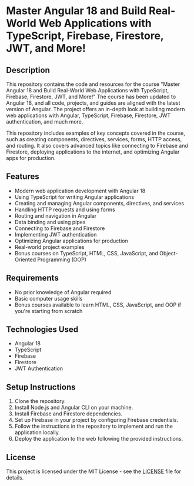 # Master Angular 18 and Build Real-World Web Applications with TypeScript, Firebase, Firestore, JWT, and More!

## Description
This repository contains the code and resources for the course "Master Angular 18 and Build Real-World Web Applications with TypeScript, Firebase, Firestore, JWT, and More!" The course has been updated to Angular 18, and all code, projects, and guides are aligned with the latest version of Angular. The project offers an in-depth look at building modern web applications with Angular, TypeScript, Firebase, Firestore, JWT authentication, and much more.

This repository includes examples of key concepts covered in the course, such as creating components, directives, services, forms, HTTP access, and routing. It also covers advanced topics like connecting to Firebase and Firestore, deploying applications to the internet, and optimizing Angular apps for production.

## Features
- Modern web application development with Angular 18
- Using TypeScript for writing Angular applications
- Creating and managing Angular components, directives, and services
- Handling HTTP requests and using forms
- Routing and navigation in Angular
- Data binding and using pipes
- Connecting to Firebase and Firestore
- Implementing JWT authentication
- Optimizing Angular applications for production
- Real-world project examples
- Bonus courses on TypeScript, HTML, CSS, JavaScript, and Object-Oriented Programming (OOP)

## Requirements
- No prior knowledge of Angular required
- Basic computer usage skills
- Bonus courses available to learn HTML, CSS, JavaScript, and OOP if you're starting from scratch

## Technologies Used
- Angular 18
- TypeScript
- Firebase
- Firestore
- JWT Authentication

## Setup Instructions
1. Clone the repository.
2. Install Node.js and Angular CLI on your machine.
3. Install Firebase and Firestore dependencies.
4. Set up Firebase in your project by configuring Firebase credentials.
5. Follow the instructions in the repository to implement and run the application locally.
6. Deploy the application to the web following the provided instructions.

## License
This project is licensed under the MIT License - see the [LICENSE](LICENSE) file for details.

